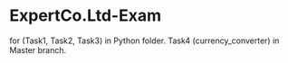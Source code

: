 # ExpertCo.Ltd-Exam

for (Task1, Task2, Task3) in Python folder.
Task4 (currency_converter) in Master branch.
